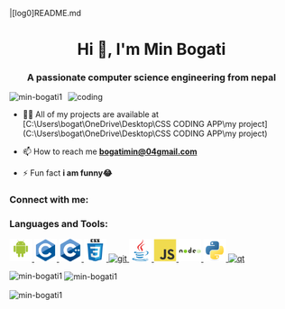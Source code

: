 |[log0]README.md
<h1 align="center">Hi 👋, I'm Min Bogati</h1>
<h3 align="center">A passionate computer science engineering from nepal</h3>
<img align="right" alt="coding"width="400"src="![image](https://github.com/min-bogati1/min-bogati1/assets/141035582/51f39368-b2a9-4291-a099-6f82c1ecc285)">


<p align="left"> <img src="https://komarev.com/ghpvc/?username=min-bogati1&label=Profile%20views&color=0e75b6&style=flat" alt="min-bogati1" /> </p>

- 👨‍💻 All of my projects are available at [C:\Users\bogat\OneDrive\Desktop\CSS CODING APP\my project](C:\Users\bogat\OneDrive\Desktop\CSS CODING APP\my project)

- 📫 How to reach me **bogatimin@04gmail.com**

- ⚡ Fun fact **i am funny😂**

<h3 align="left">Connect with me:</h3>
<p align="left">
</p>

<h3 align="left">Languages and Tools:</h3>
<p align="left"> <a href="https://developer.android.com" target="_blank" rel="noreferrer"> <img src="https://raw.githubusercontent.com/devicons/devicon/master/icons/android/android-original-wordmark.svg" alt="android" width="40" height="40"/> </a> <a href="https://www.cprogramming.com/" target="_blank" rel="noreferrer"> <img src="https://raw.githubusercontent.com/devicons/devicon/master/icons/c/c-original.svg" alt="c" width="40" height="40"/> </a> <a href="https://www.w3schools.com/cpp/" target="_blank" rel="noreferrer"> <img src="https://raw.githubusercontent.com/devicons/devicon/master/icons/cplusplus/cplusplus-original.svg" alt="cplusplus" width="40" height="40"/> </a> <a href="https://www.w3schools.com/css/" target="_blank" rel="noreferrer"> <img src="https://raw.githubusercontent.com/devicons/devicon/master/icons/css3/css3-original-wordmark.svg" alt="css3" width="40" height="40"/> </a> <a href="https://git-scm.com/" target="_blank" rel="noreferrer"> <img src="https://www.vectorlogo.zone/logos/git-scm/git-scm-icon.svg" alt="git" width="40" height="40"/> </a> <a href="https://www.java.com" target="_blank" rel="noreferrer"> <img src="https://raw.githubusercontent.com/devicons/devicon/master/icons/java/java-original.svg" alt="java" width="40" height="40"/> </a> <a href="https://developer.mozilla.org/en-US/docs/Web/JavaScript" target="_blank" rel="noreferrer"> <img src="https://raw.githubusercontent.com/devicons/devicon/master/icons/javascript/javascript-original.svg" alt="javascript" width="40" height="40"/> </a> <a href="https://nodejs.org" target="_blank" rel="noreferrer"> <img src="https://raw.githubusercontent.com/devicons/devicon/master/icons/nodejs/nodejs-original-wordmark.svg" alt="nodejs" width="40" height="40"/> </a> <a href="https://www.python.org" target="_blank" rel="noreferrer"> <img src="https://raw.githubusercontent.com/devicons/devicon/master/icons/python/python-original.svg" alt="python" width="40" height="40"/> </a> <a href="https://www.qt.io/" target="_blank" rel="noreferrer"> <img src="https://upload.wikimedia.org/wikipedia/commons/0/0b/Qt_logo_2016.svg" alt="qt" width="40" height="40"/> </a> </p>

<p><img align="left" src="https://github-readme-stats.vercel.app/api/top-langs?username=min-bogati1&show_icons=true&locale=en&layout=compact" alt="min-bogati1" /></p>

<p>&nbsp;<img align="center" src="https://github-readme-stats.vercel.app/api?username=min-bogati1&show_icons=true&locale=en" alt="min-bogati1" /></p>

<p><img align="center" src="https://github-readme-streak-stats.herokuapp.com/?user=min-bogati1&" alt="min-bogati1" /></p>
